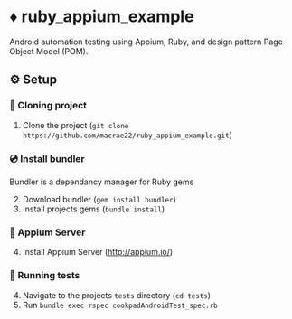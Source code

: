 # ♦️ ruby_appium_example
Android automation testing using Appium, Ruby, and design pattern Page Object Model (POM).

## ⚙️ Setup
### 👬 Cloning project
1. Clone the project (`git clone https://github.com/macrae22/ruby_appium_example.git`)

### 💿 Install bundler
Bundler is a dependancy manager for Ruby gems</br>

2. Download bundler (`gem install bundler`)
3. Install projects gems (`bundle install`)

### 💽 Appium Server
4. Install Appium Server (http://appium.io/)

### 🧪 Running tests
4. Navigate to the projects `tests` directory (`cd tests`)
5. Run `bundle exec rspec cookpadAndroidTest_spec.rb`

